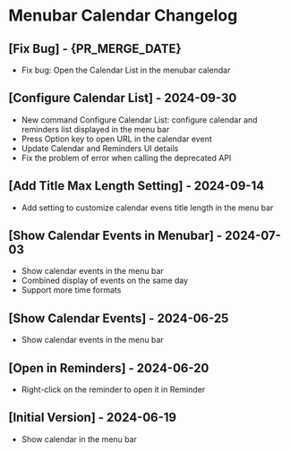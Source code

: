 # Menubar Calendar Changelog

## [Fix Bug] - {PR_MERGE_DATE}

- Fix bug: Open the Calendar List in the menubar calendar

## [Configure Calendar List] - 2024-09-30

- New command Configure Calendar List: configure calendar and reminders list displayed in the menu bar
- Press Option key to open URL in the calendar event
- Update Calendar and Reminders UI details
- Fix the problem of error when calling the deprecated API

## [Add Title Max Length Setting] - 2024-09-14

- Add setting to customize calendar evens title length in the menu bar

## [Show Calendar Events in Menubar] - 2024-07-03

- Show calendar events in the menu bar
- Combined display of events on the same day
- Support more time formats

## [Show Calendar Events] - 2024-06-25

- Show calendar events in the menu bar

## [Open in Reminders] - 2024-06-20

- Right-click on the reminder to open it in Reminder

## [Initial Version] - 2024-06-19

- Show calendar in the menu bar
